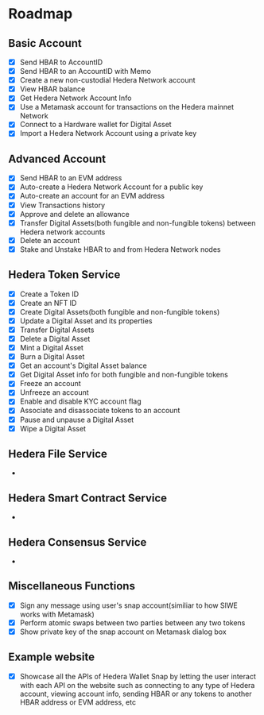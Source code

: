 # Roadmap

## Basic Account

* [x] Send HBAR to AccountID
* [x] Send HBAR to an AccountID with Memo
* [x] Create a new non-custodial Hedera Network account
* [x] View HBAR balance
* [x] Get Hedera Network Account Info
* [x] Use a Metamask account for transactions on the Hedera mainnet Network
* [x] Connect to a Hardware wallet for Digital Asset
* [x] Import a Hedera Network Account using a private key

## Advanced Account

* [x] Send HBAR to an EVM address
* [x] Auto-create a Hedera Network Account for a public key
* [x] Auto-create an account for an EVM address
* [x] View Transactions history
* [x] Approve and delete an allowance
* [x] Transfer Digital Assets(both fungible and non-fungible tokens) between Hedera network accounts
* [x] Delete an account
* [x] Stake and Unstake HBAR to and from Hedera Network nodes

## Hedera Token Service

* [x] Create a Token ID
* [x] Create an NFT ID
* [x] Create Digital Assets(both fungible and non-fungible tokens)
* [x] Update a Digital Asset and its properties
* [x] Transfer Digital Assets
* [x] Delete a Digital Asset
* [x] Mint a Digital Asset
* [x] Burn a Digital Asset
* [x] Get an account's Digital Asset balance
* [x] Get Digital Asset info for both fungible and non-fungible tokens
* [x] Freeze an account
* [x] Unfreeze an account
* [x] Enable and disable KYC account flag
* [x] Associate and disassociate tokens to an account
* [x] Pause and unpause a Digital Asset
* [x] Wipe a Digital Asset

## Hedera File Service

*

## Hedera Smart Contract Service

*

## Hedera Consensus Service

*

## Miscellaneous Functions

* [x] Sign any message using user's snap account(similiar to how SIWE works with Metamask)
* [x] Perform atomic swaps between two parties between any two tokens
* [x] Show private key of the snap account on Metamask dialog box

## Example website

* [x] Showcase all the APIs of Hedera Wallet Snap by letting the user interact with each API on the website such as connecting to any type of Hedera account, viewing account info, sending HBAR or any tokens to another HBAR address or EVM address, etc
